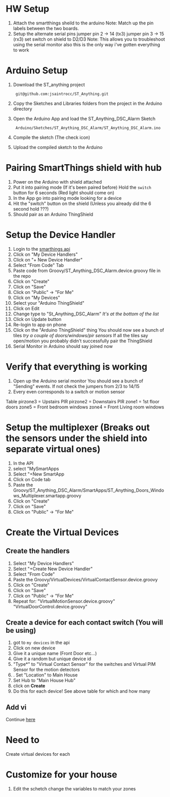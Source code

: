# HW Setup
1. Attach the smartthings sheild to the arduino
   Note: Match up the pin labels between the two boards.
1. Setup the alternate serial pins
   jumper pin 2 -> 14 (tx3)
   jumper pin 3 -> 15 (rx3)
   set switch on shield to D2/D3
   Note: This allows you to troubleshoot using the serial monitor
   also this is the only way i've gotten everything to work


# Arduino Setup

1. Download the ST_anything project

        git@github.com:jsaintrocc/ST_Anything.git

2. Copy the Sketches and Libraries folders from the project in the Arduino directory

3. Open the Arduino App and load the ST_Anything_DSC_Alarm Sketch

        Arduino/Sketches/ST_Anything_DSC_Alarm/ST_Anything_DSC_Alarm.ino
5. Compile the sketch
   (The check icon)
6. Upload the compiled sketch to the Arduino

# Pairing SmartThings shield with hub
1. Power on the Arduino with shield attached
2. Put it into pairing mode (If it's been paired before)
    Hold the `switch` button for 6 seconds (Red light should come on)
4. In the App go into pairing mode looking for a device
5. Hit the "switch" button on the shield (Unless you already did the 6 second hold ???)
6. Should pair as an Arduino ThingShield

# Setup the Device Handler
1. Login to the [smarthings api](https://graph.api.smartthings.com/login/auth)
1. Click on "My Device Handlers"
1. Click on "+ New Device Handler"
1. Select "From Code" Tab
1. Paste code from Groovy/ST_Anything_DSC_Alarm.device.groovy file in the repo
1. Click on "Create"
1. Click on "Save"
1. Click on "Public" -> "For Me"
1. Click on "My Devices"
1. Select your "Arduino ThingShield"
1. Click on Edit 
1. Change type to "St_Anything_DSC_Alarm"
   *It's at the bottom of the list*
1. Click on Update button
1. Re-login to app on phone
1. Click on the "Arduino ThingShield" thing
   You should now see a bunch of tiles
   *try a couple of doors/windows/pir sensors*
   If all the tiles say open/motion you probably didn't successfully pair the ThingShield
1. Serial Monitor in Arduino should say joined now
# Verify that everything is working
1. Open up the Arduino serial monitor
   You should see a bunch of "Sending" events.  If not check the jumpers from 2/3 to 14/15
2. Every even corresponds to a switch or motion sensor

Table
pirzone3 = Upstairs PIR
pirzone2 = Downstairs PIR
zone1 = 1st floor doors
zone5 = Front bedroom windows
zone4 = Front Living room windows

# Setup the multiplexer (Breaks out the sensors under the shield into separate virtual ones)
1. In the API
1. select "MySmartApps
1. Select "+New SmartApp
1. Click on Code tab
1. Paste the Groovy/ST_Anything_DSC_Alarm/SmartApps/ST_Anything_Doors_Windows_Multiplexer.smartapp.groovy
1. Click on "Create"
1. Click on "Save"
1. Click on "Public" -> "For Me"

# Create the Virtual Devices
## Create the handlers
1. Select "My Device Handlers"
1. Select "+Create New Device Handler"
1. Select "From Code"
1. Paste the Groovy/VirtualDevices/VirtualContactSensor.device.groovy
1. Click on "Create"
1. Click on "Save"
1. Click on "Public" -> "For Me"
1. Repeat for:
  "VirtualMotionSensor.device.groovy"
  "VirtualDoorControl.device.groovy"
## Create a device for each contact switch (You will be using)

1. got to `my devices` in the api
2. Click on new device
3. Give it a unique name (Front Door etc...)
4. Give it a random but unique device id
5. "Type*" to "Virtual Contact Sensor" for the switches and Virtual PIM Sensor for the motion detectors
6. . Set "Location" to Main House
7. Set Hub to "Main House Hub"
8.  click on **Create**
9. Do this for each device! See above table for which and how many

## Add vi 
Continue [here](http://www.kendrickcoleman.com/index.php/Tech-Blog/total-noob-guide-to-move-your-old-wired-security-system-to-smartthings.html)
# Need to 
Create virtual devices for each 

# Customize for your house
1. Edit the schetch
   change the variables to match your zones
<!--stackedit_data:
eyJoaXN0b3J5IjpbODUzOTQ1MjcsMTAzODU2NzEyNCwyODUwNT
Y1MTUsLTEyMjY5ODE3NTcsMTEzODUxOTc4MSwtMTI1ODQ4NDM1
MSwtOTczMzQ4MTEwLDE3Mzg3NzI3NjAsLTE4NTgzNjUwMThdfQ
==
-->